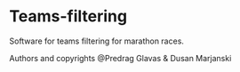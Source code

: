 # Teams-filtering
Software for teams filtering for marathon races.

Authors and copyrights @Predrag Glavas & Dusan Marjanski
